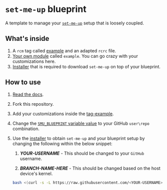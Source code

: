 # `set-me-up` blueprint

A template to manage your [`set-me-up`](https://github.com/nicholasadamou/set-me-up) setup that is loosely coupled.

## What's inside

1.  A `rcm` tag called [example](../.dotfiles/tag-example) and an adapted `rcrc` file.
2.  [Your own module](../.dotfiles/modules/example) called `example`. You can go crazy with your customizations here.
3.  [Installer](../.dotfiles/modules/install.sh) that is required to download `set-me-up` on top of your blueprint.

## How to use

1.  [Read the docs](https://github.com/nicholasadamou/set-me-up#set-me-up).
2.  Fork this repository.
3.  Add your customizations inside the [tag-example](../.dotfiles/tag-example).
4.  Change the [`SMU_BLUEPRINT` variable value](../.dotfiles/modules/install.sh#L5) to your GitHub `user\repo` combination.

5.  Use the [installer](../.dotfiles/modules/install.sh) to obtain `set-me-up` and your blueprint setup by changing the following within the below snippet:

    1.  **_YOUR-USERNAME_** - This should be changed to your `GitHub` username.

    2.  **_BRANCH-NAME-HERE_** - This should be changed based on the host device's kernel.

    ```bash
    bash <(curl -s -L https://raw.githubusercontent.com/<YOUR-USERNAME>/set-me-up-blueprint/<BRANCH-NAME-HERE>/.dotfiles/modules/install.sh)
    ```
